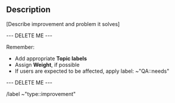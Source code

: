 ## Description

[Describe improvement and problem it solves]

--- DELETE ME ---

Remember: 
- Add appropriate **Topic labels** 
- Assign **Weight**, if possible
- If users are expected to be affected, apply label: ~"QA::needs"

--- DELETE ME ---

 /label ~"type::improvement"